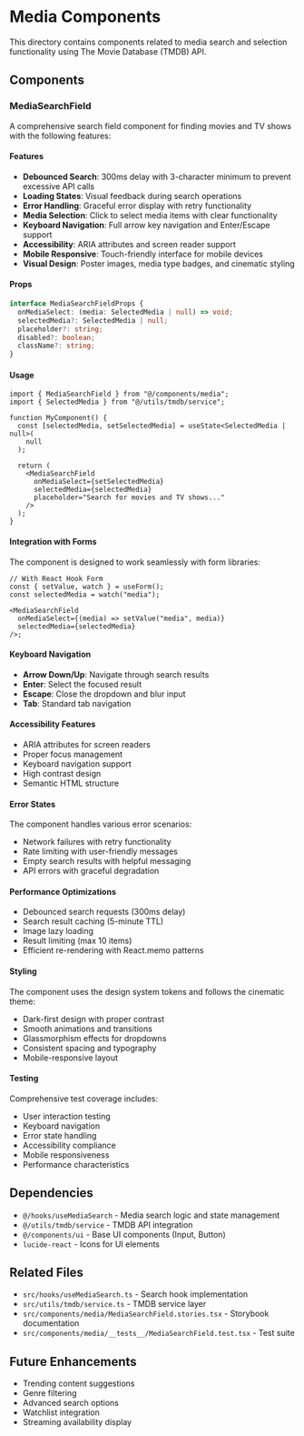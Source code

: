 # Media Components

This directory contains components related to media search and selection functionality using The Movie Database (TMDB) API.

## Components

### MediaSearchField

A comprehensive search field component for finding movies and TV shows with the following features:

#### Features

- **Debounced Search**: 300ms delay with 3-character minimum to prevent excessive API calls
- **Loading States**: Visual feedback during search operations
- **Error Handling**: Graceful error display with retry functionality
- **Media Selection**: Click to select media items with clear functionality
- **Keyboard Navigation**: Full arrow key navigation and Enter/Escape support
- **Accessibility**: ARIA attributes and screen reader support
- **Mobile Responsive**: Touch-friendly interface for mobile devices
- **Visual Design**: Poster images, media type badges, and cinematic styling

#### Props

```typescript
interface MediaSearchFieldProps {
  onMediaSelect: (media: SelectedMedia | null) => void;
  selectedMedia?: SelectedMedia | null;
  placeholder?: string;
  disabled?: boolean;
  className?: string;
}
```

#### Usage

```tsx
import { MediaSearchField } from "@/components/media";
import { SelectedMedia } from "@/utils/tmdb/service";

function MyComponent() {
  const [selectedMedia, setSelectedMedia] = useState<SelectedMedia | null>(
    null
  );

  return (
    <MediaSearchField
      onMediaSelect={setSelectedMedia}
      selectedMedia={selectedMedia}
      placeholder="Search for movies and TV shows..."
    />
  );
}
```

#### Integration with Forms

The component is designed to work seamlessly with form libraries:

```tsx
// With React Hook Form
const { setValue, watch } = useForm();
const selectedMedia = watch("media");

<MediaSearchField
  onMediaSelect={(media) => setValue("media", media)}
  selectedMedia={selectedMedia}
/>;
```

#### Keyboard Navigation

- **Arrow Down/Up**: Navigate through search results
- **Enter**: Select the focused result
- **Escape**: Close the dropdown and blur input
- **Tab**: Standard tab navigation

#### Accessibility Features

- ARIA attributes for screen readers
- Proper focus management
- Keyboard navigation support
- High contrast design
- Semantic HTML structure

#### Error States

The component handles various error scenarios:

- Network failures with retry functionality
- Rate limiting with user-friendly messages
- Empty search results with helpful messaging
- API errors with graceful degradation

#### Performance Optimizations

- Debounced search requests (300ms delay)
- Search result caching (5-minute TTL)
- Image lazy loading
- Result limiting (max 10 items)
- Efficient re-rendering with React.memo patterns

#### Styling

The component uses the design system tokens and follows the cinematic theme:

- Dark-first design with proper contrast
- Smooth animations and transitions
- Glassmorphism effects for dropdowns
- Consistent spacing and typography
- Mobile-responsive layout

#### Testing

Comprehensive test coverage includes:

- User interaction testing
- Keyboard navigation
- Error state handling
- Accessibility compliance
- Mobile responsiveness
- Performance characteristics

## Dependencies

- `@/hooks/useMediaSearch` - Media search logic and state management
- `@/utils/tmdb/service` - TMDB API integration
- `@/components/ui` - Base UI components (Input, Button)
- `lucide-react` - Icons for UI elements

## Related Files

- `src/hooks/useMediaSearch.ts` - Search hook implementation
- `src/utils/tmdb/service.ts` - TMDB service layer
- `src/components/media/MediaSearchField.stories.tsx` - Storybook documentation
- `src/components/media/__tests__/MediaSearchField.test.tsx` - Test suite

## Future Enhancements

- Trending content suggestions
- Genre filtering
- Advanced search options
- Watchlist integration
- Streaming availability display
